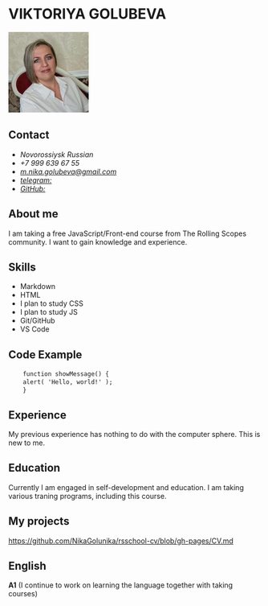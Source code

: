 # **VIKTORIYA GOLUBEVA**  

![](_image/1.jpg)

## **Contact**

+ *Novorossiysk Russian*
+ *+7 999 639 67 55*
+ *m.nika.golubeva@gmail.com*
+ [*telegram:*](https://t.me/Nika_Golunika)
+ [*GitHub:*](https://github.com/NikaGolunika)

## **About me**
I am taking a free JavaScript/Front-end course from The Rolling Scopes community. I want to gain knowledge and experience.

## **Skills**
+ Markdown
+ HTML
+ I plan to study CSS
+ I plan to study JS
+ Git/GitHub
+ VS Code

## **Code Example**
```
    function showMessage() {
    alert( 'Hello, world!' );
    }
```

## **Experience**
My previous experience has nothing to do with the computer sphere. This is new to me.

## **Education**
Currently I am engaged in self-development and education. I am taking various traning programs, including this course.

## **My projects**
https://github.com/NikaGolunika/rsschool-cv/blob/gh-pages/CV.md

## **English**
**A1** (I continue to work on learning the language together with taking courses)